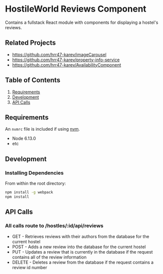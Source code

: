 # HostileWorld Reviews Component

Contains a fullstack React module with components for displaying a hostel's reviews.

## Related Projects

  - https://github.com/hrr47-karev/imageCarousel
  - https://github.com/hrr47-karev/property-info-service
  - https://github.com/hrr47-karev/AvailabilityComponent

## Table of Contents

1. [Requirements](#requirements)
2. [Development](#development)
3. [API Calls](#apicalls)

## Requirements

An `nvmrc` file is included if using [nvm](https://github.com/creationix/nvm).
- Node 6.13.0
- etc

## Development

### Installing Dependencies

From within the root directory:
```sh
npm install -g webpack
npm install
```

## API Calls
### All calls route to /hostles/:id/api/reviews
- GET - Retrieves reviews with their authors from the database for the current hostel
- POST - Adds a new review into the database for the current hostel
- PUT - Updates a review that is currently in the database if the request contains all of the review information
- DELETE - Deletes a review from the database if the request contains a review id number


